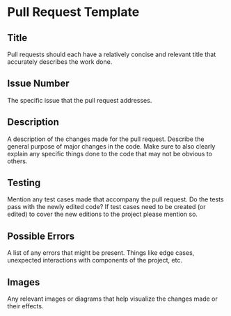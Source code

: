 # Pull Request Template
## Title
Pull requests should each have a relatively concise and relevant title that accurately describes the work done.
## Issue Number
The specific issue that the pull request addresses.
## Description
A description of the changes made for the pull request. Describe the general purpose of major changes in the code. Make sure to also clearly explain any specific things done to the code that may not be obvious to others.
## Testing
Mention any test cases made that accompany the pull request. Do the tests pass with the newly edited code? If test cases need to be created (or edited) to cover the new editions to the project please mention so.
## Possible Errors
A list of any errors that might be present. Things like edge cases, unexpected interactions with components of the project, etc.
## Images
Any relevant images or diagrams that help visualize the changes made or their effects.
